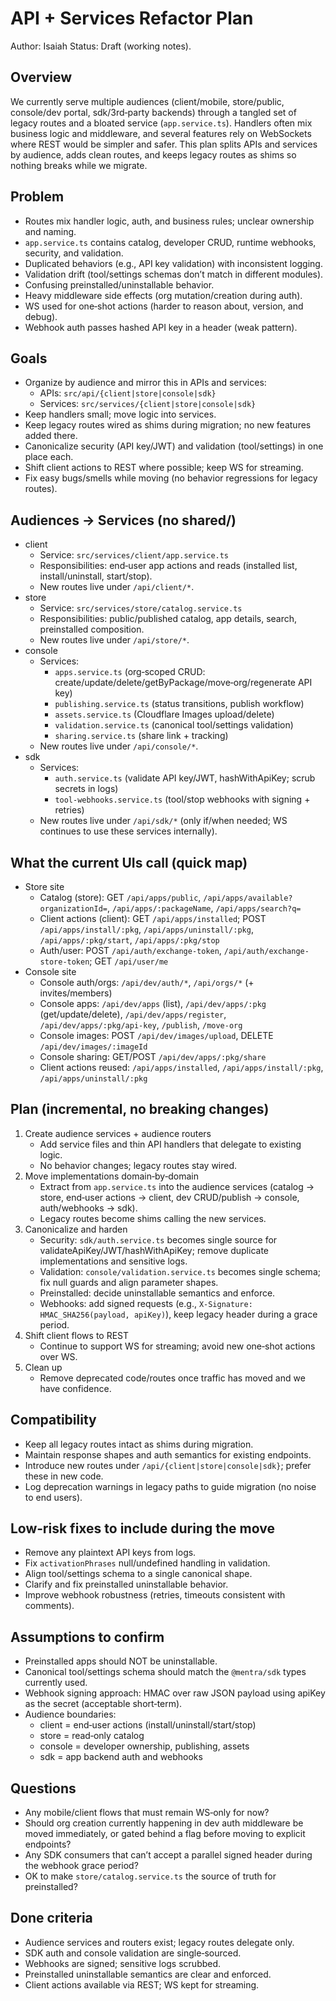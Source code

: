 # API + Services Refactor Plan

Author: Isaiah
Status: Draft (working notes).

## Overview

We currently serve multiple audiences (client/mobile, store/public, console/dev portal, sdk/3rd‑party backends) through a tangled set of legacy routes and a bloated service (`app.service.ts`). Handlers often mix business logic and middleware, and several features rely on WebSockets where REST would be simpler and safer. This plan splits APIs and services by audience, adds clean routes, and keeps legacy routes as shims so nothing breaks while we migrate.

## Problem

- Routes mix handler logic, auth, and business rules; unclear ownership and naming.
- `app.service.ts` contains catalog, developer CRUD, runtime webhooks, security, and validation.
- Duplicated behaviors (e.g., API key validation) with inconsistent logging.
- Validation drift (tool/settings schemas don’t match in different modules).
- Confusing preinstalled/uninstallable behavior.
- Heavy middleware side effects (org mutation/creation during auth).
- WS used for one‑shot actions (harder to reason about, version, and debug).
- Webhook auth passes hashed API key in a header (weak pattern).

## Goals

- Organize by audience and mirror this in APIs and services:
  - APIs: `src/api/{client|store|console|sdk}`
  - Services: `src/services/{client|store|console|sdk}`
- Keep handlers small; move logic into services.
- Keep legacy routes wired as shims during migration; no new features added there.
- Canonicalize security (API key/JWT) and validation (tool/settings) in one place each.
- Shift client actions to REST where possible; keep WS for streaming.
- Fix easy bugs/smells while moving (no behavior regressions for legacy routes).

## Audiences → Services (no shared/)

- client
  - Service: `src/services/client/app.service.ts`
  - Responsibilities: end‑user app actions and reads (installed list, install/uninstall, start/stop).
  - New routes live under `/api/client/*`.
- store
  - Service: `src/services/store/catalog.service.ts`
  - Responsibilities: public/published catalog, app details, search, preinstalled composition.
  - New routes live under `/api/store/*`.
- console
  - Services:
    - `apps.service.ts` (org‑scoped CRUD: create/update/delete/getByPackage/move‑org/regenerate API key)
    - `publishing.service.ts` (status transitions, publish workflow)
    - `assets.service.ts` (Cloudflare Images upload/delete)
    - `validation.service.ts` (canonical tool/settings validation)
    - `sharing.service.ts` (share link + tracking)
  - New routes live under `/api/console/*`.
- sdk
  - Services:
    - `auth.service.ts` (validate API key/JWT, hashWithApiKey; scrub secrets in logs)
    - `tool-webhooks.service.ts` (tool/stop webhooks with signing + retries)
  - New routes live under `/api/sdk/*` (only if/when needed; WS continues to use these services internally).

## What the current UIs call (quick map)

- Store site
  - Catalog (store): GET `/api/apps/public`, `/api/apps/available?organizationId=`, `/api/apps/:packageName`, `/api/apps/search?q=`
  - Client actions (client): GET `/api/apps/installed`; POST `/api/apps/install/:pkg`, `/api/apps/uninstall/:pkg`, `/api/apps/:pkg/start`, `/api/apps/:pkg/stop`
  - Auth/user: POST `/api/auth/exchange-token`, `/api/auth/exchange-store-token`; GET `/api/user/me`
- Console site
  - Console auth/orgs: `/api/dev/auth/*`, `/api/orgs/*` (+ invites/members)
  - Console apps: `/api/dev/apps` (list), `/api/dev/apps/:pkg` (get/update/delete), `/api/dev/apps/register`, `/api/dev/apps/:pkg/api-key`, `/publish`, `/move-org`
  - Console images: POST `/api/dev/images/upload`, DELETE `/api/dev/images/:imageId`
  - Console sharing: GET/POST `/api/dev/apps/:pkg/share`
  - Client actions reused: `/api/apps/installed`, `/api/apps/install/:pkg`, `/api/apps/uninstall/:pkg`

## Plan (incremental, no breaking changes)

1. Create audience services + audience routers
   - Add service files and thin API handlers that delegate to existing logic.
   - No behavior changes; legacy routes stay wired.
2. Move implementations domain‑by‑domain
   - Extract from `app.service.ts` into the audience services (catalog → store, end‑user actions → client, dev CRUD/publish → console, auth/webhooks → sdk).
   - Legacy routes become shims calling the new services.
3. Canonicalize and harden
   - Security: `sdk/auth.service.ts` becomes single source for validateApiKey/JWT/hashWithApiKey; remove duplicate implementations and sensitive logs.
   - Validation: `console/validation.service.ts` becomes single schema; fix null guards and align parameter shapes.
   - Preinstalled: decide uninstallable semantics and enforce.
   - Webhooks: add signed requests (e.g., `X-Signature: HMAC_SHA256(payload, apiKey)`), keep legacy header during a grace period.
4. Shift client flows to REST
   - Continue to support WS for streaming; avoid new one‑shot actions over WS.
5. Clean up
   - Remove deprecated code/routes once traffic has moved and we have confidence.

## Compatibility

- Keep all legacy routes intact as shims during migration.
- Maintain response shapes and auth semantics for existing endpoints.
- Introduce new routes under `/api/{client|store|console|sdk}`; prefer these in new code.
- Log deprecation warnings in legacy paths to guide migration (no noise to end users).

## Low‑risk fixes to include during the move

- Remove any plaintext API keys from logs.
- Fix `activationPhrases` null/undefined handling in validation.
- Align tool/settings schema to a single canonical shape.
- Clarify and fix preinstalled uninstallable behavior.
- Improve webhook robustness (retries, timeouts consistent with comments).

## Assumptions to confirm

- Preinstalled apps should NOT be uninstallable.
- Canonical tool/settings schema should match the `@mentra/sdk` types currently used.
- Webhook signing approach: HMAC over raw JSON payload using apiKey as the secret (acceptable short‑term).
- Audience boundaries:
  - client = end‑user actions (install/uninstall/start/stop)
  - store = read‑only catalog
  - console = developer ownership, publishing, assets
  - sdk = app backend auth and webhooks

## Questions

- Any mobile/client flows that must remain WS‑only for now?
- Should org creation currently happening in dev auth middleware be moved immediately, or gated behind a flag before moving to explicit endpoints?
- Any SDK consumers that can’t accept a parallel signed header during the webhook grace period?
- OK to make `store/catalog.service.ts` the source of truth for preinstalled?

## Done criteria

- Audience services and routers exist; legacy routes delegate only.
- SDK auth and console validation are single‑sourced.
- Webhooks are signed; sensitive logs scrubbed.
- Preinstalled uninstallable semantics are clear and enforced.
- Client actions available via REST; WS kept for streaming.
